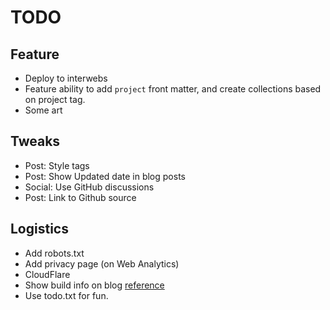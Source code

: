 # TODO

## Feature

- Deploy to interwebs
- Feature ability to add `project` front matter, and create collections based on
  project tag.
- Some art

## Tweaks

- Post: Style tags
- Post: Show Updated date in blog posts
- Social: Use GitHub discussions
- Post: Link to Github source

## Logistics

- Add robots.txt
- Add privacy page (on Web Analytics)
- CloudFlare
- Show build info on blog [reference](https://www.aleksandrhovhannisyan.com/blog/eleventy-build-info/)
- Use todo.txt for fun.

